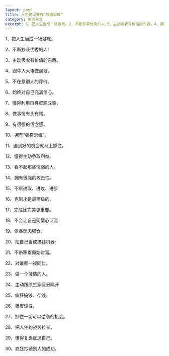 ```yaml
---
layout: post
title: 人生建议要有“强盗思维”
category: 生活杂文
excerpt: 1、把人生当成一场游戏。2、不断抄袭优秀的人!3、主动吸收有价值的东西。4、跟牛人大佬做朋友。5、不在意别人的评价。6、始终对自己充满信心。
---
```


1、把人生当成一场游戏。

2、不断抄袭优秀的人!

3、主动吸收有价值的东西。

4、跟牛人大佬做朋友。

5、不在意别人的评价。

6、始终对自己充满信心。

7、懂得利用自身资源成事，

8、做事情有头有尾。

9、有很强的信念感。

10、拥有“强盗思维”。

11、遇到好的机会就马上抓住。

12、懂得主动争取利益。

13、看不起那些懦弱的人。

14、拥有很强的攻击性。

15、不断进取、进攻、进步

16、克制才是最高级的。

17、完成比完美更重要。

18、不会让自己同情心泛滥

19、信奉弱肉强食。

20、把自己当成搞钱机器:

21、不断积累原始财富。

22、对谁都一视同仁。

23、做一个薄情的人。

24、主动跟原生家庭分隔开

25、疯狂搞钱、存钱。

26、极度理性。

27、抓住一切可以逆袭的机会。

28、把人生的战线拉长。

29、懂得复盘反思自己。

30、疯狂抄袭别人的成功。

